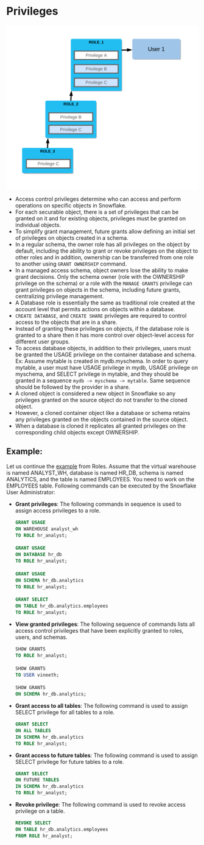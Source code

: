 # Privileges

![Privileges](images/privileges.png)

- Access control privileges determine who can access and perform operations on specific objects in Snowflake.
- For each securable object, there is a set of privileges that can be granted on it and for existing objects, privileges must be granted on individual objects.
- To simplify grant management, future grants allow defining an initial set of privileges on objects created in a schema.
- In a regular schema, the owner role has all privileges on the object by default, including the ability to grant or revoke privileges on the object to other roles and in addition, ownership can be transferred from one role to another using `GRANT OWNERSHIP` command.
- In a managed access schema, object owners lose the ability to make grant decisions. Only the schema owner (role with the OWNERSHIP privilege on the schema) or a role with the `MANAGE GRANTS` privilege can grant privileges on objects in the schema, including future grants, centralizing privilege management.
- A Database role is essentially the same as traditional role created at the account level that permits actions on objects within a database.
- `CREATE DATABASE`, and `CREATE SHARE` privileges are required to control access to the objects that are in a share.
- Instead of granting these privileges on objects, if the database role is granted to a share then it has more control over object-level access for different user groups.
- To access database objects, in addition to their privileges, users must be granted the USAGE privilege on the container database and schema. Ex: Assume mytable is created in mydb.myschema. In order to query mytable, a user must have USAGE privilege in mydb, USAGE privilege on myschema, and SELECT privilege in mytable, and they should be granted in a sequence `mydb -> myschema -> mytable`. Same sequence should be followed by the provider in a share.
- A cloned object is considered a new object in Snowflake so any privileges granted on the source object do not transfer to the cloned object.
- However, a cloned container object like a database or schema retains any privileges granted on the objects contained in the source object.
- When a database is cloned it replicates all granted privileges on the corresponding child objects except OWNERSHIP.

## Example:

Let us continue the [example](Roles.md#example) from Roles. Assume that the virtual warehouse is named ANALYST_WH, database is named HR_DB, schema is named ANALYTICS, and the table is named EMPLOYEES. You need to work on the EMPLOYEES table. Following commands can be executed by the Snowflake User Administrator:

- **Grant privileges**: The following commands in sequence is used to assign access privileges to a role.

  ```SQL
  GRANT USAGE
  ON WAREHOUSE analyst_wh
  TO ROLE hr_analyst;

  GRANT USAGE
  ON DATABASE hr_db
  TO ROLE hr_analyst;

  GRANT USAGE
  ON SCHEMA hr_db.analytics
  TO ROLE hr_analyst;

  GRANT SELECT
  ON TABLE hr_db.analytics.employees
  TO ROLE hr_analyst;
  ```

- **View granted privileges**: The following sequence of commands lists all access control privileges that have been explicitly granted to roles, users, and schemas.

  ```SQL
  SHOW GRANTS
  TO ROLE hr_analyst;

  SHOW GRANTS
  TO USER vineeth;

  SHOW GRANTS
  ON SCHEMA hr_db.analytics;
  ```

- **Grant access to all tables**: The following command is used to assign SELECT privilege for all tables to a role.

  ```SQL
  GRANT SELECT
  ON ALL TABLES
  IN SCHEMA hr_db.analytics
  TO ROLE hr_analyst;
  ```

- **Grant access to future tables**: The following command is used to assign SELECT privilege for future tables to a role.

  ```SQL
  GRANT SELECT
  ON FUTURE TABLES
  IN SCHEMA hr_db.analytics
  TO ROLE hr_analyst;
  ```

- **Revoke privilege**: The following command is used to revoke access privilege on a table.

  ```SQL
  REVOKE SELECT
  ON TABLE hr_db.analytics.employees
  FROM ROLE hr_analyst;
  ```
